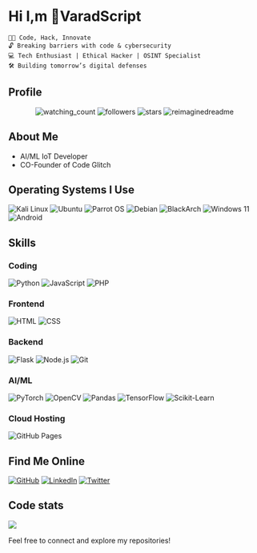 # Hi I,m 💬VaradScript

```
👨‍💻 Code, Hack, Innovate
🔓 Breaking barriers with code & cybersecurity
💻 Tech Enthusiast | Ethical Hacker | OSINT Specialist
🛠️ Building tomorrow’s digital defenses
```
## Profile 

  <div align="center">
  <img src="https://komarev.com/ghpvc/?username=VaradScript&color=red&labelColor=%236A7DA8&style=for-the-badge" alt="watching_count" />
  <img alt="followers" src="https://img.shields.io/github/followers/VaradScript?label=Followers&labelColor=%236A7DA8&style=for-the-badge">
  <img src="https://img.shields.io/github/stars/VaradScript?label=Stars&labelColor=%236A7DA8&style=for-the-badge" alt="stars">




  <img src="https://myreadme.vercel.app/api/embed/VaradScript?panels=userstatistics,toprepositories,toplanguages,commitgraph" alt="reimaginedreadme" />
</div>

## About Me

- AI/ML IoT Developer
- CO-Founder of Code Glitch



## Operating Systems I Use

![Kali Linux](https://img.shields.io/badge/Kali_Linux-Expert-blue?style=flat&logo=kali-linux)
![Ubuntu](https://img.shields.io/badge/Ubuntu-Expert-blue?style=flat&logo=ubuntu)
![Parrot OS](https://img.shields.io/badge/Parrot_OS-Expert-blue?style=flat&logo=parrot)
![Debian](https://img.shields.io/badge/Debian-Intermediate-yellow?style=flat&logo=debian)
![BlackArch](https://img.shields.io/badge/BlackArch-Intermediate-yellow?style=flat&logo=arch-linux)
![Windows 11](https://img.shields.io/badge/Windows_11-Intermediate-yellow?style=flat&logo=windows)
![Android](https://img.shields.io/badge/Android-Intermediate-yellow?style=flat&logo=android)



## Skills

### Coding

![Python](https://img.shields.io/badge/Python-Expert-blue?style=flat&logo=python)
![JavaScript](https://img.shields.io/badge/JavaScript-Intermediate-yellow?style=flat&logo=javascript)
![PHP](https://img.shields.io/badge/PHP-Intermediate-yellow?style=flat&logo=php)

### Frontend

![HTML](https://img.shields.io/badge/HTML-Expert-blue?style=flat&logo=html5)
![CSS](https://img.shields.io/badge/CSS-Expert-blue?style=flat&logo=css3)

### Backend

![Flask](https://img.shields.io/badge/Flask-Expert-blue?style=flat&logo=flask)
![Node.js](https://img.shields.io/badge/Node.js-Intermediate-yellow?style=flat&logo=node.js)
![Git](https://img.shields.io/badge/Git-Intermediate-yellow?style=flat&logo=git)


### AI/ML

![PyTorch](https://img.shields.io/badge/PyTorch-Expert-blue?style=flat&logo=pytorch)
![OpenCV](https://img.shields.io/badge/OpenCV-Expert-blue?style=flat&logo=opencv)
![Pandas](https://img.shields.io/badge/Pandas-Expert-blue?style=flat&logo=pandas)
![TensorFlow](https://img.shields.io/badge/TensorFlow-Intermediate-yellow?style=flat&logo=tensorflow)
![Scikit-Learn](https://img.shields.io/badge/Scikit_Learn-Intermediate-yellow?style=flat&logo=scikit-learn)




### Cloud Hosting

![GitHub Pages](https://img.shields.io/badge/GitHub_Pages-Intermediate-yellow?style=flat&logo=github)




## Find Me Online

[![GitHub](https://img.shields.io/badge/GitHub-Profile-blue?style=flat&logo=github)](https://github.com/haydenbanz)
[![LinkedIn](https://img.shields.io/badge/LinkedIn-Profile-blue?style=flat&logo=linkedin)](https://www.linkedin.com/in/technicalhayden)
[![Twitter](https://img.shields.io/badge/Twitter-Profile-blue?style=flat&logo=twitter)](https://twitter.com/0x_hyd3n)


## Code stats


<img src="https://github-readme-stats.vercel.app/api?username=VaradScript&show_icons=true&hide_border=true&theme=radical" />



Feel free to connect and explore my repositories! 

